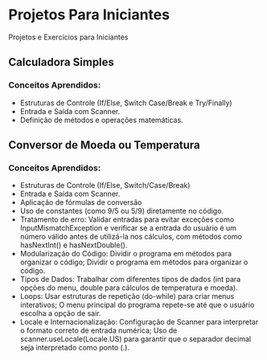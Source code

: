 # Projetos Para Iniciantes
 Projetos e Exercícios para Iniciantes 
 
## Calculadora Simples 
### Conceitos Aprendidos:
- Estruturas de Controle (If/Else, Switch Case/Break e Try/Finally)
- Entrada e Saída com Scanner.
- Definição de métodos e operações matemáticas.
## Conversor de Moeda ou Temperatura
### Conceitos Aprendidos:
- Estruturas de Controle (If/Else, Switch/Case/Break)
- Entrada e Saída com Scanner.
- Aplicação de fórmulas de conversão
- Uso de constantes (como 9/5 ou 5/9) diretamente no código.
- Tratamento de erro: Validar entradas para evitar exceções como InputMismatchException e verificar se a entrada do usuário é um número válido antes de utilizá-la nos cálculos, com métodos como hasNextInt() e hasNextDouble().
- Modularização do Código: Dividir o programa em métodos para organizar o código; Dividir o programa em métodos para organizar o código.
- Tipos de Dados: Trabalhar com diferentes tipos de dados (int para opções do menu, double para cálculos de temperatura e moeda).
- Loops: Usar estruturas de repetição (do-while) para criar menus interativos; O menu principal do programa repete-se até que o usuário escolha a opção de sair.
-  Locale e Internacionalização: Configuração de Scanner para interpretar o formato correto de entrada numérica; Uso de scanner.useLocale(Locale.US) para garantir que o separador decimal seja interpretado como ponto (.).
     
